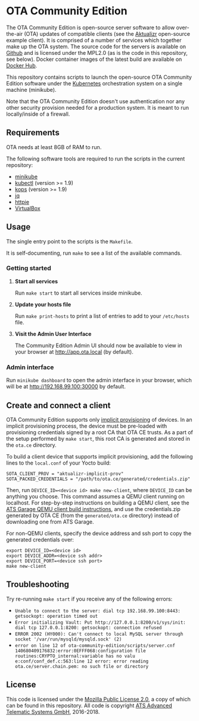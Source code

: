 # OTA Community Edition

The OTA Community Edition is open-source server software to allow
over-the-air (OTA) updates of compatible clients (see the
[Aktualizr](https://github.com/advancedtelematic/aktualizr)
open-source example client). It is comprised of a number of services
which together make up the OTA system. The source code for the servers
is available on [Github](https://github.com/advancedtelematic) and is
licensed under the MPL2.0 (as is the code in this repository, see
below). Docker container images of the latest build are available on
[Docker Hub](https://hub.docker.com/u/advancedtelematic).

This repository contains scripts to launch the open-source OTA
Community Edition software under the
[Kubernetes](https://kubernetes.io/) orchestration system on a single
machine (minikube).

Note that the OTA Community Edition doesn't use authentication nor any
other security provision needed for a production system. It is meant
to run locally/inside of a firewall.

## Requirements

OTA needs at least 8GB of RAM to run.

The following software tools are required to run the scripts in the
current repository:

* [minikube](https://github.com/kubernetes/minikube)
* [kubectl](https://kubernetes.io/docs/tasks/tools/install-kubectl/) (version >= 1.9)
* [kops](https://github.com/kubernetes/kops) (version >= 1.9)
* [jq](https://stedolan.github.io/jq/)
* [httpie](https://httpie.org/)
* [VirtualBox](https://www.virtualbox.org/)

## Usage

The single entry point to the scripts is the `Makefile`.

It is self-documenting, run `make` to see a list of the available commands.

### Getting started

1. **Start all services**

   Run `make start` to start all services inside minikube.

2. **Update your hosts file**

   Run `make print-hosts` to print a list of entries to add to your `/etc/hosts` file.

3. **Visit the Admin User Interface**

   The Community Edition Admin UI should now be available to view in your browser at http://app.ota.local (by default).

### Admin interface

Run `minikube dashboard` to open the admin interface in your browser, which will be at http://192.168.99.100:30000 by default.

## Create and connect a client

OTA Community Edition supports only [implicit provisioning](https://github.com/advancedtelematic/aktualizr/blob/master/docs/implicit-provisioning.adoc) of devices. In an implicit provisioning process, the device must be pre-loaded with provisioning credentials signed by a root CA that OTA CE trusts. As a part of the setup performed by `make start`, this root CA is generated and stored in the `ota.ce` directory.

To build a client device that supports implicit provisioning, add the following lines to the `local.conf` of your Yocto build:

    SOTA_CLIENT_PROV = "aktualizr-implicit-prov"
    SOTA_PACKED_CREDENTIALS = "/path/to/ota.ce/generated/credentials.zip"

Then, run `DEVICE_ID=<device id> make new-client`, where `DEVICE_ID` can be anything you choose. This command assumes a QEMU client running on localhost. For step-by-step instructions on building a QEMU client, see the [ATS Garage QEMU client build instructions](https://docs.atsgarage.com/quickstarts/qemuvirtualbox.html), and use the credentials.zip generated by OTA CE (from the `generated/ota.ce` directory) instead of downloading one from ATS Garage.

For non-QEMU clients, specify the device address and ssh port to copy the generated credentials over:

```
export DEVICE_ID=<device id>
export DEVICE_ADDR=<device ssh addr>
export DEVICE_PORT=<device ssh port>
make new-client
```

## Troubleshooting

Try re-running `make start` if you receive any of the following errors:

* `Unable to connect to the server: dial tcp 192.168.99.100:8443: getsockopt: operation timed out`
* `Error initializing Vault: Put http://127.0.0.1:8200/v1/sys/init: dial tcp 127.0.0.1:8200: getsockopt: connection refused`
* `ERROR 2002 (HY000): Can't connect to local MySQL server through socket '/var/run/mysqld/mysqld.sock' (2)`
* `error on line 12 of ota-community-edition/scripts/server.cnf
140680409176832:error:0EFFF068:configuration file routines:CRYPTO_internal:variable has no valu
e:conf/conf_def.c:563:line 12
error: error reading ota.ce/server.chain.pem: no such file or directory`

## License

This code is licensed under the [Mozilla Public License 2.0](LICENSE), a copy of which can be found in this repository. All code is copyright [ATS Advanced Telematic Systems GmbH](https://www.advancedtelematic.com), 2016-2018.
